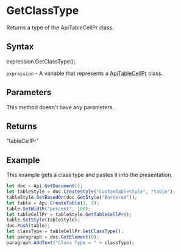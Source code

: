 # GetClassType

Returns a type of the ApiTableCellPr class.

## Syntax

expression.GetClassType();

`expression` - A variable that represents a [ApiTableCellPr](../ApiTableCellPr.md) class.

## Parameters

This method doesn't have any parameters.

## Returns

"tableCellPr"

## Example

This example gets a class type and pastes it into the presentation.

```javascript
let doc = Api.GetDocument();
let tableStyle = doc.CreateStyle("CustomTableStyle", "table");
tableStyle.SetBasedOn(doc.GetStyle("Bordered"));
let table = Api.CreateTable(3, 3);
table.SetWidth("percent", 100);
let tableCellPr = tableStyle.GetTableCellPr();
table.SetStyle(tableStyle);
doc.Push(table);
let classType = tableCellPr.GetClassType();
let paragraph = doc.GetElement(0);
paragraph.AddText("Class Type = " + classType);
```
